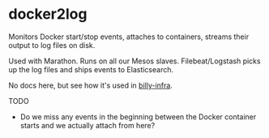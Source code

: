 # docker2log

Monitors Docker start/stop events, attaches to containers, streams their output to log files on disk.

Used with Marathon. Runs on all our Mesos slaves. Filebeat/Logstash picks up the log files and ships events to Elasticsearch.

No docs here, but see how it's used in [billy-infra](https://github.com/billysbilling/billy-infra).

TODO

- Do we miss any events in the beginning between the Docker container starts and we actually attach from here?
